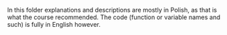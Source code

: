In this folder explanations and descriptions are mostly in Polish, as that is what the course recommended. The code (function or variable names and such) is fully in English however.
